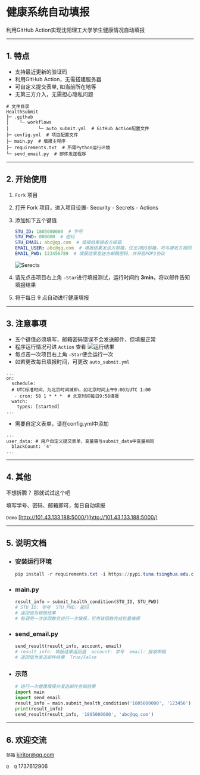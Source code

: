 # 健康系统自动填报

利用GitHub Action实现沈阳理工大学学生健康情况自动填报

---

## 1. 特点

- 支持最近更新的验证码
- 利用GitHub Action，无需搭建服务器
- 可自定义提交表单, 如当前所在地等
- 无第三方介入，无需担心隐私问题
  
```
# 文件目录
HealthSubmit
├─ .github
│    └─ workflows
│           └─ auto_submit.yml  # GitHub Action配置文件
├─ config.yml  # 项目配置文件
├─ main.py  # 填报主程序
├─ requirements.txt  # 所需Python运行环境
└─ send_email.py  # 邮件发送程序
```

---

## 2. 开始使用

1. `Fork` 项目
2. 打开 Fork 项目，进入项目设置- Security - Secrets - Actions
3. 添加如下五个键值

   ```yaml
   STU_ID: 1805000000  # 学号
   STU_PWD: 000000  # 密码
   STU_EMAIL: abc@qq.com  # 填报结果接收方邮箱
   EMAIL_USER: abc@qq.com  # 填报结果发送方邮箱，仅支持QQ邮箱，可与接收方相同
   EMAIL_PWD: 123456789  # 填报结果发送方邮箱密码，并开启POP3协议
   ```

   ![Serects](https://s3.bmp.ovh/imgs/2022/01/b772dd26b98ee7b7.png)

4. 请先点击项目右上角 `☆Star`进行填报测试，运行时间约 **3min**，将以邮件告知填报结果
5. 将于每日 9 点自动进行健康填报

---

## 3. 注意事项

- 五个键值必须填写，邮箱密码错误不会发送邮件，但填报正常
- 程序运行情况可进 `Action` 查看
  ![运行结果](https://s3.bmp.ovh/imgs/2022/01/16d8c7bdebf6ffdc.png)
- 每点击一次项目右上角 `☆Star`便会运行一次
- 如若更改每日填报时间，可更改 `auto_submit.yml`

```ymal
...
on:
  schedule:
  # UTC标准时间，为北京时间减8h，如北京时间上午9:00为UTC 1:00
   - cron: 58 1 * * *  # 北京时间每日9:58填报
  watch:
    types: [started]
...
```

- 需要自定义表单，请在config.yml中添加

```ymal
...
user_data: # 用户自定义提交表单，变量需与submit_data中变量相同
  blackCount: '4'
...
```

---

## 4. 其他

不想折腾？ 那就试试这个吧

填写学号、密码、邮箱即可，每日自动填报

`Demo` [http://101.43.133.188:5000/](http://101.43.133.188:5000/)

---

## 5. 说明文档

- ### 安装运行环境
  
  ```powershell
  pip install -r requirements.txt -i https://pypi.tuna.tsinghua.edu.cn/simple/
  ```

- ### main.py
  
  ```python
  result_info = submit_health_condition(STU_ID, STU_PWD)
  # STU_ID: 学号  STU_PWD: 密码
  # 返回值为填报结果
  # 每调用一次该函数会进行一次填报，可用该函数完成批量填报
  ```

- ### send_email.py
  
  ```python
  send_result(result_info, account, email)
  # result_info: 填报结果返回值  account: 学号  email: 接收邮箱
  # 返回值为发送邮件结果  True/False
  ```

- ### 示范
  
  ```python
  # 进行一次健康填报并发送邮件告知结果
  import main
  import send_email
  result_info = main.submit_health_condition('1805000000', '123456')
  print(result_info)
  send_result(result_info, '1805000000', 'abc@qq.com')
  ```

---

## 6. 欢迎交流

`邮箱` kiritor@qq.com

`Q  Q` 1737612906
